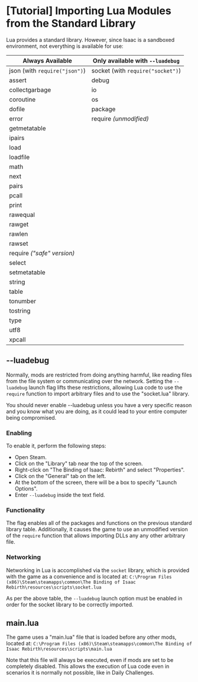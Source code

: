 # [Tutorial] Importing Lua Modules from the Standard Library

Lua provides a standard library. However, since Isaac is a sandboxed environment, not everything is available for use:

| **Always Available** | **Only available with `--luadebug`**
| -------------------- | ------------------------------------
| json (with `require("json")`) | socket (with `require("socket")`)
| assert                        | debug
| collectgarbage                | io
| coroutine                     | os
| dofile                        | package
| error                         | require *(unmodified)*
| getmetatable
| ipairs
| load
| loadfile
| math
| next
| pairs
| pcall
| print
| rawequal
| rawget
| rawlen
| rawset
| require *("safe" version)*
| select
| setmetatable
| string
| table
| tonumber
| tostring
| type
| utf8
| xpcall

## --luadebug

Normally, mods are restricted from doing anything harmful, like reading files from the file system or communicating over the network. Setting the `--luadebug` launch flag lifts these restrictions, allowing Lua code to use the `require` function to import arbitrary files and to use the "socket.lua" library.

You should never enable --luadebug unless you have a very specific reason and you know what you are doing, as it could lead to your entire computer being compromised.

### Enabling

To enable it, perform the following steps:

- Open Steam.
- Click on the "Library" tab near the top of the screen.
- Right-click on "The Binding of Isaac: Rebirth" and select "Properties".
- Click on the "General" tab on the left.
- At the bottom of the screen, there will be a box to specify "Launch Options".
- Enter `--luadebug` inside the text field.

### Functionality

The flag enables all of the packages and functions on the previous standard library table. Additionally, it causes the game to use an unmodified version of the `require` function that allows importing DLLs any any other arbitrary file.

### Networking

Networking in Lua is accomplished via the `socket` library, which is provided with the game as a convenience and is located at: `C:\Program Files (x86)\Steam\steamapps\common\The Binding of Isaac Rebirth\resources\scripts\socket.lua`

As per the above table, the `--luadebug` launch option must be enabled in order for the socket library to be correctly imported.

## main.lua

The game uses a "main.lua" file that is loaded before any other mods, located at: `C:\Program Files (x86)\Steam\steamapps\common\The Binding of Isaac Rebirth\resources\scripts\main.lua`

Note that this file will always be executed, even if mods are set to be completely disabled. This allows the execution of Lua code even in scenarios it is normally not possible, like in Daily Challenges.
